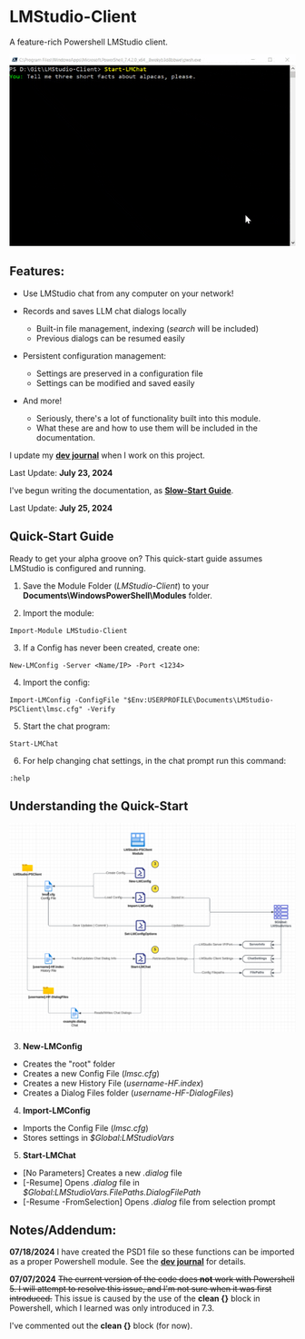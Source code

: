 # LMStudio-Client

A feature-rich Powershell LMStudio client.

![](/Docs/images/alpacas-prompt.gif)


## Features:

- Use LMStudio chat from any computer on your network!

- Records and saves LLM chat dialogs locally
  - Built-in file management, indexing (*search* will be included)
  - Previous dialogs can be resumed easily 

- Persistent configuration management:
  - Settings are preserved in a configuration file
  - Settings can be modified and saved easily

- And more!
  - Seriously, there's a lot of functionality built into this module.
  - What these are and how to use them will be included in the documentation.

I update my [**dev journal**](./Docs/Dev-Journal.md) when I work on this project.

Last Update: **July 23, 2024**

I've begun writing the documentation, as [**Slow-Start Guide**](./Docs/Slow-Start-Guide.md).

Last Update: **July 25, 2024**


## Quick-Start Guide
Ready to get your alpha groove on? This quick-start guide assumes LMStudio is configured and running.

1. Save the Module Folder (*LMStudio-Client*) to your **Documents\WindowsPowerShell\Modules** folder.

2. Import the module:
```
Import-Module LMStudio-Client
```

3. If a Config has never been created, create one:
```
New-LMConfig -Server <Name/IP> -Port <1234>
```

4. Import the config:
```
Import-LMConfig -ConfigFile "$Env:USERPROFILE\Documents\LMStudio-PSClient\lmsc.cfg" -Verify
```

5. Start the chat program:
```
Start-LMChat
```

6. For help changing chat settings, in the chat prompt run this command:
```
:help
```

## Understanding the Quick-Start

![](/Docs/images/quickstart-diagram.png)

3. **New-LMConfig**
- Creates the "root" folder
- Creates a new Config File (*lmsc.cfg*)
- Creates a new History File (*username-HF.index*)
- Creates a Dialog Files folder (*username-HF-DialogFiles*)

4. **Import-LMConfig**
- Imports the Config File (*lmsc.cfg*)
- Stores settings in *$Global:LMStudioVars*

5. **Start-LMChat**
- [No Parameters] Creates a new *.dialog* file
- [-Resume] Opens *.dialog* file in *$Global:LMStudioVars.FilePaths.DialogFilePath*
- [-Resume -FromSelection] Opens *.dialog* file from selection prompt


## Notes/Addendum:



**07/18/2024** I have created the PSD1 file so these functions can be imported as a proper Powershell module. See the [**dev journal**](./Docs/Dev-Journal.md) for details.

**07/07/2024** ~~The current version of the code does **not** work with Powershell 5. I will attempt to resolve this issue, and I'm not sure when it was first introduced.~~ This issue is caused by the use of the **clean {}** block in Powershell, which I learned was only introduced in 7.3.

I've commented out the **clean {}** block (for now).